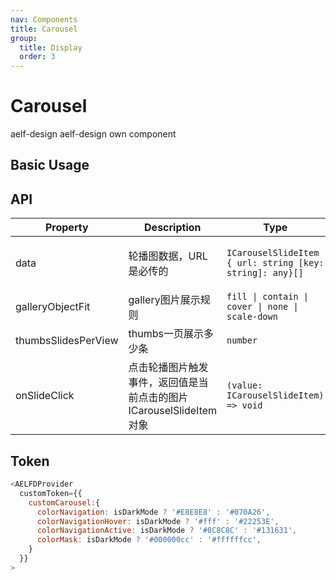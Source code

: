 ```yaml
---
nav: Components
title: Carousel
group:
  title: Display
  order: 3
---
```


# Carousel

<Badge type='success'>aelf-design</Badge> aelf-design own component

## Basic Usage

<code src="./demos/basic.tsx"></code>

## API

| Property | Description | Type | Default | Version |
| --- | --- | --- | --- | --- |
| data | 轮播图数据，URL是必传的 | `ICarouselSlideItem { url: string [key: string]: any}[]` | `{ headClip: 6, tailClip: 4 }` | `1.0.0`&nbsp; |
| galleryObjectFit | gallery图片展示规则 | `fill \| contain \| cover \| none \| scale-down` | `cover` | `1.0.0` |
| thumbsSlidesPerView | thumbs一页展示多少条 | `number` | `5` | `1.0.0` |
| onSlideClick | 点击轮播图片触发事件，返回值是当前点击的图片ICarouselSlideItem对象 | `(value: ICarouselSlideItem) => void` | - | `1.0.0` |

## Token

```js
<AELFDProvider
  customToken={{
    customCarousel:{
      colorNavigation: isDarkMode ? '#E8E8E8' : '#070A26',
      colorNavigationHover: isDarkMode ? '#fff' : '#22253E',
      colorNavigationActive: isDarkMode ? '#8C8C8C' : '#131631',
      colorMask: isDarkMode ? '#000000cc' : '#ffffffcc',
    }
  }}
>
```
